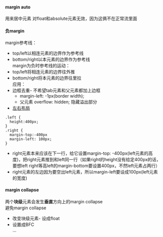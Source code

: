 #### margin auto
用来居中元素 
对float和absolute元素无效，因为这俩不在正常流里面   

#### 负margin     
margin参考线：  
  - top/left以相连元素的边界作为参考线     
  - bottom/right以本元素的边界作为参考线   
margin为负时参考线的运动：  
  - top/left将相连元素的边界往外推   
  - bottom/right将本元素的边界往里拉    
应用：   
- 边框去重- 不希望tab元素和父元素都加上边框    
  - margin-left: -1px(border width);   
  - 父元素 overflow: hidden; 隐藏溢出部分  
- [左右布局](https://codepen.io/jeancccccc/pen/qzEYOZ)   
```
.left {
  height:400px;
}
.right {
  margin-top:-400px 
  margin-left: 100px;
}
```   
  - right元素本来应该在下一行，给它设置margin-top: -400px(left元素的高度)，把right元素推到和left同一行（如果right的height没有给定400px的话，要想left right等高left的margin-bottom要设置400px，不然left元素占两行）  
  - right元素的左边因为要空出left元素，所以margin-left要设成100px(left元素的宽度)  

#### margin collapse   
两个**块级**元素会发生**垂直**方向上的margin collapse  
避免margin collapse   
- 改变块级元素- 设成float  
- 设置成BFC   
...